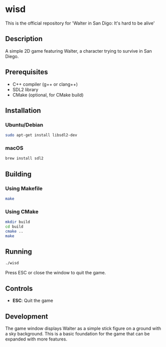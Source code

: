 # wisd
This is the official repository for 'Walter in San Digo: It's hard to be alive'

## Description
A simple 2D game featuring Walter, a character trying to survive in San Diego.

## Prerequisites
- C++ compiler (g++ or clang++)
- SDL2 library
- CMake (optional, for CMake build)

## Installation

### Ubuntu/Debian
```bash
sudo apt-get install libsdl2-dev
```

### macOS
```bash
brew install sdl2
```

## Building

### Using Makefile
```bash
make
```

### Using CMake
```bash
mkdir build
cd build
cmake ..
make
```

## Running
```bash
./wisd
```

Press ESC or close the window to quit the game.

## Controls
- **ESC**: Quit the game

## Development
The game window displays Walter as a simple stick figure on a ground with a sky background. This is a basic foundation for the game that can be expanded with more features.

